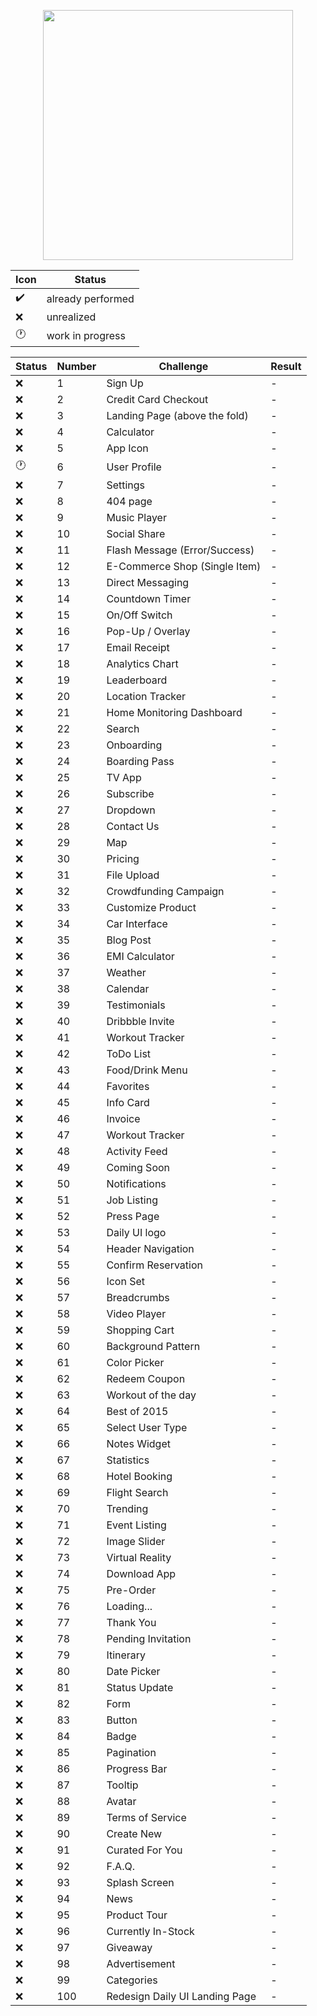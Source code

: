 <p align="center">
  <img src="https://cdn.dribbble.com/users/252377/screenshots/2480881/daily-ui-logo_1x.png" width="400">
</p>

| Icon | Status |
---- | ----
:heavy_check_mark: | already performed
:x: | unrealized
:clock1: | work in progress

| Status | Number | Challenge | Result
---- | ---- | ---------- | ----------------
:x: | 1 | Sign Up | - |
:x: | 2 | Credit Card Checkout | - |
:x: | 3 | Landing Page (above the fold) | - |
:x: | 4 | Calculator | - |
:x: | 5 | App Icon | - |
:clock1: | 6 | User Profile | - |
:x: | 7 | Settings | - |
:x: | 8 | 404 page | - |
:x: | 9 | Music Player | - |
:x: | 10 | Social Share | - |
:x: | 11 | Flash Message (Error/Success) | - |
:x: | 12 | E-Commerce Shop (Single Item) | - |
:x: | 13 | Direct Messaging | - |
:x: | 14 | Countdown Timer | - |
:x: | 15 | On/Off Switch | - |
:x: | 16 | Pop-Up / Overlay | - |
:x: | 17 | Email Receipt | - |
:x: | 18 | Analytics Chart | - |
:x: | 19 | Leaderboard | - |
:x: | 20 | Location Tracker | - |
:x: | 21 | Home Monitoring Dashboard | - |
:x: | 22 | Search | - |
:x: | 23 | Onboarding | - |
:x: | 24 | Boarding Pass | - |
:x: | 25 | TV App | - |
:x: | 26 | Subscribe | - |
:x: | 27 | Dropdown | - |
:x: | 28 | Contact Us | - |
:x: | 29 | Map | - |
:x: | 30 | Pricing | - |
:x: | 31 | File Upload | - |
:x: | 32 | Crowdfunding Campaign | - |
:x: | 33 | Customize Product | - |
:x: | 34 | Car Interface | - |
:x: | 35 | Blog Post | - |
:x: | 36 | EMI Calculator | - |
:x: | 37 | Weather | - |
:x: | 38 | Calendar | - |
:x: | 39 | Testimonials | - |
:x: | 40 | Dribbble Invite | - |
:x: | 41 | Workout Tracker | - |
:x: | 42 | ToDo List | - |
:x: | 43 | Food/Drink Menu | - |
:x: | 44 | Favorites | - |
:x: | 45 | Info Card | - |
:x: | 46 | Invoice | - |
:x: | 47 | Workout Tracker | - |
:x: | 48 | Activity Feed | - |
:x: | 49 | Coming Soon | - |
:x: | 50 | Notifications | - |
:x: | 51 | Job Listing | - |
:x: | 52 | Press Page | - |
:x: | 53 | Daily UI logo | - |
:x: | 54 | Header Navigation | - |
:x: | 55 | Confirm Reservation | - |
:x: | 56 | Icon Set | - |
:x: | 57 | Breadcrumbs | - |
:x: | 58 | Video Player | - |
:x: | 59 | Shopping Cart | - |
:x: | 60 | Background Pattern | - |
:x: | 61 | Color Picker | - |
:x: | 62 | Redeem Coupon | - |
:x: | 63 | Workout of the day | - |
:x: | 64 | Best of 2015 | - |
:x: | 65 | Select User Type | - |
:x: | 66 | Notes Widget | - |
:x: | 67 | Statistics | - |
:x: | 68 | Hotel Booking | - |
:x: | 69 | Flight Search | - |
:x: | 70 | Trending | - |
:x: | 71 | Event Listing | - |
:x: | 72 | Image Slider | - |
:x: | 73 | Virtual Reality | - |
:x: | 74 | Download App | - |
:x: | 75 | Pre-Order | - |
:x: | 76 | Loading... | - |
:x: | 77 | Thank You | - |
:x: | 78 | Pending Invitation | - |
:x: | 79 | Itinerary | - |
:x: | 80 | Date Picker | - |
:x: | 81 | Status Update | - |
:x: | 82 | Form | - |
:x: | 83 | Button | - |
:x: | 84 | Badge | - |
:x: | 85 | Pagination | - |
:x: | 86 | Progress Bar | - |
:x: | 87 | Tooltip | - |
:x: | 88 | Avatar | - |
:x: | 89 | Terms of Service | - |
:x: | 90 | Create New | - |
:x: | 91 | Curated For You | - |
:x: | 92 | F.A.Q. | - |
:x: | 93 | Splash Screen | - |
:x: | 94 | News | - |
:x: | 95 | Product Tour | - |
:x: | 96 | Currently In-Stock | - |
:x: | 97 | Giveaway | - |
:x: | 98 | Advertisement | - |
:x: | 99 | Categories | - |
:x: | 100 | Redesign Daily UI Landing Page | - |

